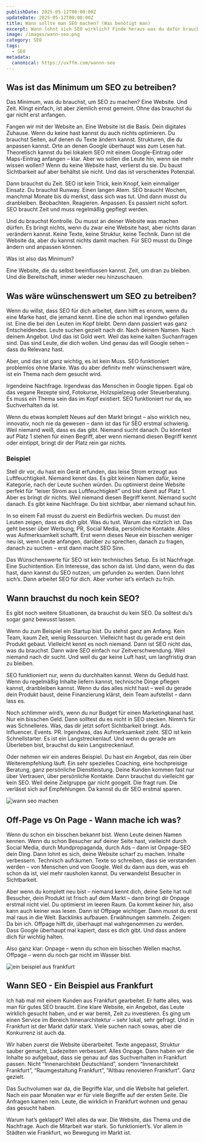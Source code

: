 ```yaml
---
publishDate: 2025-05-12T00:00:00Z
updateDate: 2025-05-12T00:00:00Z
title: Wann sollte man SEO machen? (Was benötigt man)
excerpt: Wann lohnt sich SEO wirklich? Finde heraus was du dafür brauchst und starte mit klarer Richtung statt planloser Optimierung.
image: /images/wann-seo.png
category: SEO
tags:
  - SEO
metadata:
  canonical: https://uxffm.com/wannn-seo
---
```


## Was ist das Minimum um SEO zu betreiben?

Das Minimum, was du brauchst, um SEO zu machen? Eine Website. Und Zeit. Klingt einfach, ist aber ziemlich ernst gemeint. Ohne das brauchst du gar nicht erst anfangen.

Fangen wir mit der Website an. Eine Website ist die Basis. Dein digitales Zuhause. Wenn du keine hast kannst du auch nichts optimieren. Du brauchst Seiten, auf denen du Texte ändern kannst. Strukturen, die du anpassen kannst. Orte an denen Google überhaupt was zum Lesen hat. Theoretisch kannst du bei lokalem SEO mit einem Google-Eintrag oder Maps-Eintrag anfangen – klar. Aber wo sollen die Leute hin, wenn sie mehr wissen wollen? Wenn du keine Website hast, verlierst du sie. Du baust Sichtbarkeit auf aber behältst sie nicht. Und das ist verschenktes Potenzial.

Dann brauchst du Zeit. SEO ist kein Trick, kein Knopf, kein einmaliger Einsatz. Du brauchst Runway. Einen langen Atem. SEO braucht Wochen, manchmal Monate bis du merkst, dass sich was tut. Und dann musst du dranbleiben. Beobachten. Reagieren. Anpassen. Es passiert nicht sofort. SEO braucht Zeit und muss regelmäßig gepflegt werden.


Und du brauchst Kontrolle. Du musst an deiner Website was machen dürfen. Es bringt nichts, wenn du zwar eine Website hast, aber nichts daran verändern kannst. Keine Texte, keine Struktur, keine Technik. Dann ist die Website da, aber du kannst nichts damit machen. Für SEO musst du Dinge ändern und anpassen können.

Was ist also das Minimum?

Eine Website, die du selbst beeinflussen kannst.
Zeit, um dran zu bleiben.
Und die Bereitschaft, immer wieder neu hinzuschauen.

## Was wäre wünschenswert um SEO zu betreiben?

Wenn du willst, dass SEO für dich arbeitet, dann hilft es enorm, wenn du eine Marke hast, die jemand kennt. Eine die schon mal irgendwo gefallen ist. Eine die bei den Leuten im Kopf bleibt. Denn dann passiert was ganz Entscheidendes. Leute suchen gezielt nach dir. Nach deinem Namen. Nach deinem Angebot. Und das ist Gold wert. Weil das keine kalten Suchanfragen sind. Das sind Leute, die dich wollen. Und genau das will Google sehen – dass du Relevanz hast.

Aber, und das ist ganz wichtig, es ist kein Muss. SEO funktioniert problemlos ohne Marke. Was du aber definitv mehr wünschenswert wäre, ist ein Thema nach dem gesucht wird.

Irgendeine Nachfrage. Irgendwas das Menschen in Google tippen. Egal ob das vegane Rezepte sind, Fotokurse, Holzspielzeug oder Steuerberatung. Es muss ein Thema sein das im Kopf existiert. SEO funktioniert nur da, wo Suchverhalten da ist.

Wenn du etwas komplett Neues auf den Markt bringst – also wirklich neu, innovativ, noch nie da gewesen – dann ist das für SEO erstmal schwierig. Weil niemand weiß, dass es das gibt. Niemand sucht danach. Du könntest auf Platz 1 stehen für einen Begriff, aber wenn niemand diesen Begriff kennt oder eintippt, bringt dir der Platz rein gar nichts.

### Beispiel

Stell dir vor, du hast ein Gerät erfunden, das leise Strom erzeugt aus Luftfeuchtigkeit. Niemand kennt das. Es gibt keinen Namen dafür, keine Kategorie, nach der Leute suchen würden. Du optimierst deine Website perfekt für “leiser Strom aus Luftfeuchtigkeit” und bist damit auf Platz 1. Aber es bringt dir nichts. Weil niemand diesen Begriff kennt. Niemand sucht danach. Es gibt keine Nachfrage. Du bist sichtbar, aber niemand schaut hin.

In so einem Fall musst du zuerst ein Bedürfnis wecken. Du musst den Leuten zeigen, dass es dich gibt. Was du tust. Warum das nützlich ist. Das geht besser über Werbung, PR, Social Media, persönliche Kontakte. Alles was Aufmerksamkeit schafft. Erst wenn dieses Neue ein bisschen weniger neu ist, wenn Leute anfangen, darüber zu sprechen, danach zu fragen, danach zu suchen – erst dann macht SEO Sinn.

Das Wünschenswerte für SEO ist kein technisches Setup. Es ist Nachfrage. Eine Suchintention. Ein Interesse, das schon da ist. Und dann, wenn du das hast, dann kannst du SEO nutzen, um gefunden zu werden. Dann lohnt sich’s. Dann arbeitet SEO für dich. Aber vorher ist’s einfach zu früh.

## Wann brauchst du noch kein SEO?

Es gibt noch weitere Situationen, da brauchst du kein SEO. Da solltest du’s sogar ganz bewusst lassen.

Wenn du zum Beispiel ein Startup bist. Du stehst ganz am Anfang. Kein Team, kaum Zeit, wenig Ressourcen. Vielleicht hast du gerade erst dein Produkt gebaut. Vielleicht kennt es noch niemand. Dann ist SEO nicht das, was du brauchst. Dann wäre SEO einfach nur Zeitverschwendung. Weil niemand nach dir sucht. Und weil du gar keine Luft hast, um langfristig dran zu bleiben.

SEO funktioniert nur, wenn du durchhalten kannst. Wenn du Geduld hast. Wenn du regelmäßig Inhalte liefern kannst, technische Dinge pflegen kannst, dranbleiben kannst. Wenn du das alles nicht hast – weil du gerade dein Produkt baust, deine Finanzierung klärst, dein Team aufstellst – dann lass es.

Noch schlimmer wird’s, wenn du nur Budget für einen Marketingkanal hast. Nur ein bisschen Geld. Dann solltest du es nicht in SEO stecken. Nimm’s für was Schnelleres. Was, das dir jetzt sofort Sichtbarkeit bringt. Ads. Influencer. Events. PR. Irgendwas, das Aufmerksamkeit zieht. SEO ist kein Schnellstarter. Es ist ein Langstreckenlauf. Und wenn du gerade am Überleben bist, brauchst du kein Langstreckenlauf.

Oder nehmen wir ein anderes Beispiel. Du hast ein Angebot, das rein über Weiterempfehlung läuft. Ein sehr spezielles Coaching, eine hochpreisige Beratung, ganz persönliche Dienstleistung. Deine Kunden kommen fast nur über Vertrauen, über persönliche Kontakte. Dann brauchst du vielleicht gar kein SEO. Weil deine Zielgruppe gar nicht googelt. Die fragt rum. Die verlässt sich auf Empfehlungen. Da kannst du dir SEO erstmal sparen.

<img src="/images/wann-seo-infografik.png" alt="wann seo machen">

## Off-Page vs On Page - Wann mache ich was?

Wenn du schon ein bisschen bekannt bist. Wenn Leute deinen Namen kennen. Wenn du schon Besucher auf deiner Seite hast, vielleicht durch Social Media, durch Mundpropaganda, durch Ads – dann ist Onpage-SEO dein Ding. Dann lohnt es sich, deine Website scharf zu machen. Inhalte verbessern. Technisch aufräumen. Texte so schreiben, dass sie verstanden werden – von Menschen und von Google. Weil du dann aus dem, was eh schon da ist, viel mehr rausholen kannst. Du verwandelst Besucher in Sichtbarkeit.

Aber wenn du komplett neu bist – niemand kennt dich, deine Seite hat null Besucher, dein Produkt ist frisch auf dem Markt – dann bringt dir Onpage erstmal nicht viel. Du optimierst im leeren Raum. Da kommt keiner hin, also kann auch keiner was lesen. Dann ist Offpage wichtiger. Dann musst du erst mal raus in die Welt. Backlinks aufbauen. Erwähnungen sammeln. Zeigen: Da bin ich. Offpage hilft dir, überhaupt mal wahrgenommen zu werden. Dass Google überhaupt mal kapiert, dass es dich gibt. Und dass andere dich für wichtig halten.

Also ganz klar:
Onpage – wenn du schon ein bisschen Wellen machst.
Offpage – wenn du noch gar nicht im Wasser bist.

<img src="/images/beispiel-aus-frankfurt.png" alt="ein beispiel aus frankfurt">

## Wann SEO - Ein Beispiel aus Frankfurt

Ich hab mal mit einem Kunden aus Frankfurt gearbeitet. Er hatte alles, was man für gutes SEO braucht. Eine klare Website, ein Angebot, das Leute wirklich gesucht haben, und er war bereit, Zeit zu investieren. Es ging um einen Service im Bereich Innenarchitektur – sehr lokal, sehr gefragt. Und in Frankfurt ist der Markt dafür stark. Viele suchen nach sowas, aber die Konkurrenz ist auch da.

Wir haben zuerst die Website überarbeitet. Texte angepasst, Struktur sauber gemacht, Ladezeiten verbessert. Alles Onpage. Dann haben wir die Inhalte so aufgebaut, dass sie genau auf das Suchverhalten in Frankfurt passen. Nicht “Innenarchitekt Deutschland”, sondern “Innenarchitekt Frankfurt”, “Raumgestaltung Frankfurt”, “Altbau renovieren Frankfurt”. Ganz gezielt.

Das Suchvolumen war da, die Begriffe klar, und die Website hat geliefert. Nach ein paar Monaten war er für viele Begriffe auf der ersten Seite. Die Anfragen kamen rein. Leute, die wirklich in Frankfurt wohnen und genau das gesucht haben.

Warum hat’s geklappt? Weil alles da war. Die Website, das Thema und die Nachfrage. Auch die Mitarbeit war stark. So funktioniert’s. Vor allem in Städten wie Frankfurt, wo Bewegung im Markt ist.